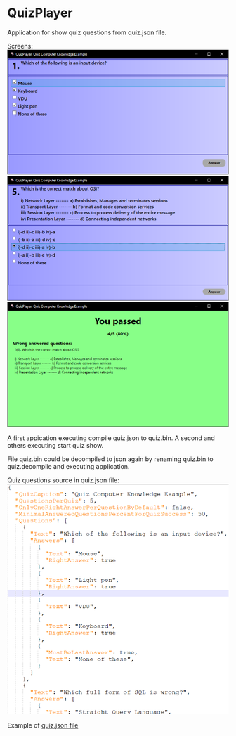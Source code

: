 # QuizPlayer
Application for show quiz questions from quiz.json file.

Screens:
![This is an image](/assets/checkedquestion.png)
![This is an image](/assets/radioquestion.png)
![This is an image](/assets/quizresults.png)

A first appication executing compile quiz.json to quiz.bin.
A second and others executing start quiz show.

File quiz.bin could be decompiled to json again by renaming quiz.bin to quiz.decompile and executing application.

Quiz questions source in quiz.json file:
![This is an image](/assets/quizjson.png)

Example of [quiz.json file](QuizPlayer/quiz.json)

